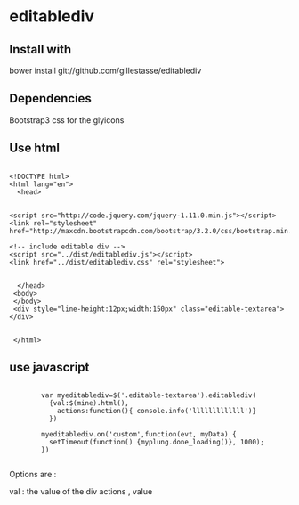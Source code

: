 editablediv
===========


## Install with 
bower install git://github.com/gillestasse/editablediv

## Dependencies

Bootstrap3 css for the glyicons


## Use html
```

<!DOCTYPE html>
<html lang="en">
  <head>


<script src="http://code.jquery.com/jquery-1.11.0.min.js"></script>	
<link rel="stylesheet" href="http://maxcdn.bootstrapcdn.com/bootstrap/3.2.0/css/bootstrap.min.css">

<!-- include editable div -->
<script src="../dist/editablediv.js"></script>
<link href="../dist/editablediv.css" rel="stylesheet">


  </head>
 <body>
 </body>
 <div style="line-height:12px;width:150px" class="editable-textarea"></div>


 </html>

 ```
 ## use javascript 
 
```
	
        var myeditablediv=$('.editable-textarea').editablediv(
          {val:$(mine).html(),
            actions:function(){ console.info('lllllllllllll')}
          })
        
        myeditablediv.on('custom',function(evt, myData) {
          setTimeout(function() {myplung.done_loading()}, 1000);
        })


 ```
 
 Options are : 
 
 val : the value of the div
 actions , value 
